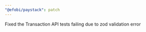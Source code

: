 ```yaml
---
"@efobi/paystack": patch
---
```


Fixed the Transaction API tests failing due to zod validation error
